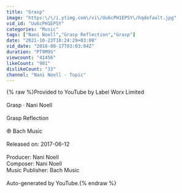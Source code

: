 ```yaml
---
title: "Grasp"
image: "https:\/\/i.ytimg.com\/vi\/Uu6cPH1EPSY\/hqdefault.jpg"
vid_id: "Uu6cPH1EPSY"
categories: "Music"
tags: ["Nani Noell","Grasp Reflection","Grasp"]
date: "2021-10-23T18:24:29+03:00"
vid_date: "2018-08-17T03:03:04Z"
duration: "PT9M9S"
viewcount: "41456"
likeCount: "981"
dislikeCount: "33"
channel: "Nani Noell - Topic"
---
```

{% raw %}Provided to YouTube by Label Worx Limited<br /><br />Grasp · Nani Noell<br /><br />Grasp Reflection<br /><br />℗ Bach Music<br /><br />Released on: 2017-06-12<br /><br />Producer: Nani Noell<br />Composer: Nani Noell<br />Music  Publisher: Bach Music<br /><br />Auto-generated by YouTube.{% endraw %}

